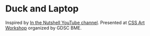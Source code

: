 # Duck and Laptop

Inspired by [In the Nutshell YouTube channel](https://www.youtube.com/channel/UCsXVk37bltHxD1rDPwtNM8Q).
Presented at [CSS Art Workshop](https://gdsc.community.dev/events/details/developer-student-clubs-budapest-university-of-technology-and-economics-presents-css-workshop/) organized by GDSC BME.